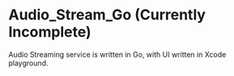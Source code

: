 # Audio_Stream_Go (Currently Incomplete)

Audio Streaming service is written in Go, with UI written in Xcode playground.
